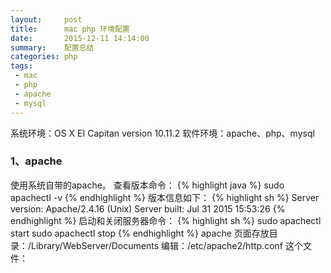 ```yaml
---
layout:     post
title:      mac php 环境配置
date:       2015-12-11 14:14:00
summary:    配置总结
categories: php
tags:
 - mac
 - php
 - apache
 - mysql
---
```


系统环境：OS X EI Capitan version 10.11.2
软件环境：apache、php、mysql
### 1、apache
使用系统自带的apache。
查看版本命令：
{% highlight java %}
sudo apachectl -v
{% endhighlight %}
版本信息如下：
{% highlight sh %}
Server version: Apache/2.4.16 (Unix)
Server built:   Jul 31 2015 15:53:26
{% endhighlight %}
启动和关闭服务器命令：
{% highlight sh %}
sudo apachectl start
sudo apachectl stop
{% endhighlight %}
apache 页面存放目录：/Library/WebServer/Documents
编辑：/etc/apache2/http.conf 这个文件：
